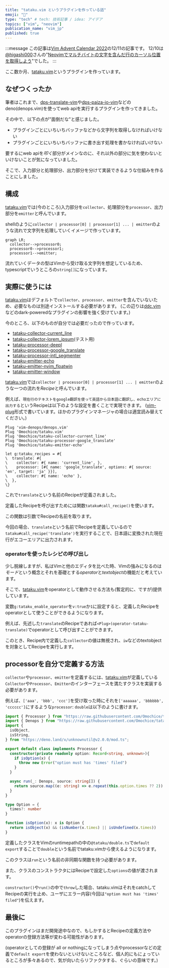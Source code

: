 ```yaml
---
title: "tataku.vim というプラグインを作っている話"
emoji: "🐡"
type: "tech" # tech: 技術記事 / idea: アイデア
topics: ["vim", "neovim"]
publication_name: "vim_jp"
published: true
---
```


:::message
この記事は[Vim Advent Calendar 2022](https://qiita.com/advent-calendar/2022/vim)の12/11の記事です。
12/10は[@higashi000](https://qiita.com/higashi000)さんの"[Neovimでマルチバイトの文字を含んだ行のカーソル位置を取得しよう](https://zenn.dev/higashi000/articles/get-charpos-in-neovim)"でした。
:::

ここ数か月、[tataku.vim](https://github.com/Omochice/tataku.vim)というプラグインを作っています。


## なぜつくったか

筆者はこれまで、[dps-translate-vim](https://github.com/Omochice/dps-translate-vim)や[dps-paiza-io-vim](https://github.com/Omochice/dps-paiza-io-vim)などのdeno(denops.vim)を使ってweb apiを実行するプラグインを作ってきました。

その中で、以下の点が"面倒だな"と感じました。

- プラグインごとにいちいちバッファなどから文字列を取得しなければいけない
- プラグインごとにいちいちバッファに書き出す処理を書かなければいけない


要するにweb apiを*叩く*部分がメインなのに、それ以外の部分に気を使わないといけないことが気になっていました。

そこで、入力部分と処理部分、出力部分を分けて実装できるような仕組みを作ることにしました。


## 構成

[tataku.vim](https://github.com/Omochice/tataku.vim)では(今のところ)入力部分を`collector`、処理部分を`processor`、出力部分を`emitter`と呼んでいます。

shellのように`collector | processor[0] | processor[1] ... | emitter`のような流れで文字列を処理していくイメージで作っています。

```mermaid
graph LR;
  collector-->processor0;
  processor0-->processor1;
  processor1-->emitter;
```

流れていくデータの型はVimから受け取る文字列を想定しているため、typescriptでいうところの`string[]`になっています。


## 実際に使うには

[tataku.vim](https://github.com/Omochice/tataku.vim)はデフォルトで`collector`、`processor`、`emitter`を含んでいないため、必要なものは別途インストールする必要があります。
(この辺りは[ddc.vim](https://github.com/Shougo/ddc.vim)などのdark-poweredなプラグインの影響を強く受けています。)

今のところ、以下のものが自分では必要だったので作っています。

- [tataku-collector-current_line](https://github.com/Omochice/tataku-collector-current_line)
- [tataku-collector-lorem_ipsum](https://github.com/Omochice/tataku-collector-lorem_ipsum)(テスト用)
- [tataku-processor-deepl](https://github.com/Omochice/tataku-processor-deepl)
- [tataku-processor-google_translate](https://github.com/Omochice/tataku-processor-google_translate)
- [tataku-processor-intl_segmenter](https://github.com/Omochice/tataku-processor-intl_segmenter)
- [tataku-emitter-echo](https://github.com/Omochice/tataku-emitter-echo)
- [tataku-emitter-nvim_floatwin](https://github.com/Omochice/tataku-emitter-nvim_floatwin)
- [tataku-emitter-window](https://github.com/Omochice/tataku-emitter-window)

[tataku.vim](https://github.com/Omochice/tataku.vim)では`collector | processor[0] | processor[1] ... | emitter`のような一つの流れを*Recipe*と呼んでいます。

例えば、`現在行のテキストをgoogle翻訳を使って英語から日本語に翻訳し、echoエリアに出力する`というRecipeは以下のような設定を書くことで実現できます。
([vim-plug](https://github.com/junegunn/vim-plug)形式で書いています。ほかのプラグインマネージャの場合は適宜読み替えてください。)


```vim
Plug 'vim-denops/denops.vim'
Plug 'Omochice/tataku.vim'
Plug 'Omochice/tataku-collector-current_line'
Plug 'Omochice/tataku-processor-google_translate'
Plug 'Omochice/tataku-emitter-echo'

let g:tataku_recipes = #{
\  translate: #{
\    collector: #{ name: 'current_line', }, 
\    processor: [#{ name: 'google_translate', options: #{ source: 'en', target: 'ja' }}], 
\    collector: #{ name: 'echo' }, 
\  },
\}
```

これで`translate`という名前のRecipeが定義されました。

定義したRecipeを呼び出すためには関数`tataku#call_recipe()`を使います。

この関数は引数でRecipeの名前を取ります。

今回の場合、`translate`という名前でRecipeを定義しているので`tataku#call_recipe('translate')`を実行することで、日本語に変換された現在行がエコーエリアに出力されます。

### operatorを使ったレシピの呼び出し

少し脱線しますが、私はVimと他のエディタを比べた時、Vimの強みになるのは*モード*という概念とそれを基礎とする*operator*と*textobject*の機能だと考えています。

そこで、[tataku.vim]()をoperatorとして動作させる方法も(暫定的に、ですが)提供しています。

変数`g:tataku_enable_operator`を`v:true`か`1`に設定すると、定義したRecipeをoperatorとして使うことができるようになります。

例えば、先述した`translate`のRecipeであれば`<Plug>(operator-tataku-translate)`でoperatorとして呼び出すことができます。

このとき、Recipe内で定義した`collector`の値は無視され、`iw`などのtextobjectを対象としてRecipeを実行します。

## processorを自分で定義する方法

`collector`や`processor`、`emitter`を定義するには、[tataku.vim]()が定義している`Collector`や`Processor`、`Emitter`のインターフェースを満たすクラスを実装する必要があります。

例えば、`['aaa', 'bbb', 'ccc']`を受け取った時にそれを`['aaaaaa', 'bbbbbb', 'cccccc']`にするような`processor`: `double`は以下のように書けます。


```typescript
import { Processor } from "https://raw.githubusercontent.com/Omochice/tataku.vim/master/denops/tataku/interface.ts";
import { Denops } from "https://raw.githubusercontent.com/Omochice/tataku.vim/master/denops/tataku/deps.ts";
import {
  isObject,
  isString,
} from "https://deno.land/x/unknownutil@v2.0.0/mod.ts";

export default class implements Processor {
  constructor(private readonly option: Record<string, unknown>){
    if isOption(x) {
      throw new Error("option must has 'times' filed")
    }
  }

  async run(_: Denops, source: string[]) {
    return source.map((e: string) => e.repeat(this.option.times ?? 2))
  }
}

type Option = {
  times?: number
}

function isOption(x): x is Option {
  return isObject(x) && (isNumber(x.times) || isUndefined(x.times))
}
```

定義したクラスをVimのruntimepathの中の`@tataku/double.ts`で`default export`することで`double`という名前でtataku.vimから使えるようになります。

このクラスは`run`という名前の非同期な関数を持つ必要があります。

また、クラスのコンストラクタにはRecipeで設定した`options`の値が渡されます。

`constructor()`や`run()`の中で`throw`した場合、tataku.vimはそれをcatchしてRecipeの実行を止め、ユーザにエラー内容(今回は`"option must has 'times' filed"`)を伝えます。


## 最後に

このプラグインはまだ開発途中なので、もしかするとRecipeの定義方法やoperatorの登録方法等が変わる可能性があります。

(operatorとしての登録が all or nothingになってしまう点やprocessorなどの定義で`default export`を使わないといけないところなど、個人的にもにょっているところが多々あるので、気が向いたらリファクタする、ぐらいの意味です。)
